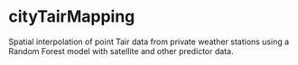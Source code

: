 # cityTairMapping
Spatial interpolation of point Tair data from private weather stations using a Random Forest model with satellite and other predictor data.
